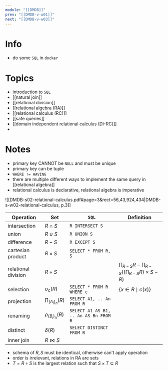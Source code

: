 ```yaml
---
module: "[[DMDB]]"
prev: "[[DMDB-v-w01]]"
next: "[[DMDB-v-w03]]"
---
```


# Info
- do some `SQL` in `docker`

# Topics
- introduction to `SQL`
- [[natural join]]
- [[relational division]]
- [[relational algebra (RA)]]
- [[relational calculus (RC)]]
- [[safe queries]]
- [[domain independent relational calculus (DI-RC)]]
- 

# Notes
- primary key CANNOT be `NULL` and must be unique
- primary key can be tuple
- `WHERE != HAVING`
- there are multiple different ways to implement the same query in [[relational algebra]]
- relational calculus is declarative, relational algebra is imperative


![[DMDB-s02-relational-calculus.pdf#page=3&rect=56,43,924,434|DMDB-s-w02-relational-calculus, p.3]]


| Operation           | $\mathsf{Set}$             | `SQL`                                 | Definition                                                                              |
| ------------------- | -------------------------- | ------------------------------------- | --------------------------------------------------------------------------------------- |
| intersection        | $R \cap S$                 | `R INTERSECT S`                       |                                                                                         |
| union               | $R \cup S$                 | `R UNION S`                           |                                                                                         |
| difference          | $R - S$                    | `R EXCEPT S`                          |                                                                                         |
| cartesian product   | $R \times S$               | `SELECT * FROM R, S`                  |                                                                                         |
| relational division | $R \div S$                 |                                       | $\prod_{R - S}R - \prod_{R -S} \left( \left( \prod_{R-S} R\right) \times S - R \right)$ |
| selection           | $\sigma_{\mathrm{c}} (R)$  | `SELECT * FROM R WHERE c`             | $\{ x \in R \mid c(x) \}$                                                               |
| projection          | $\prod_{ (A_{i})_{n}} (R)$ | `SELECT A1, .. An FROM R`             |                                                                                         |
| renaming            | $\rho_{(B_{i})_{n}} (R)$   | `SELECT A1 AS B1, .. An AS Bn FROM R` |                                                                                         |
| distinct            | $\delta(R)$                | `SELECT DISTINCT FROM R`              |                                                                                         |
| inner join          | $R \bowtie S$              |                                       |                                                                                         |
- schema of $R, S$ must be identical, otherwise can't apply operation
- order is irrelevant, relations in RA are sets
- $T =R \div S$ is the largest relation such that $S \times T \subseteq R$
